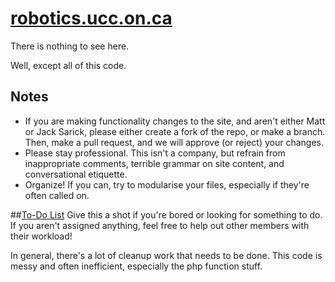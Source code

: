 # [robotics.ucc.on.ca](http://robotics.ucc.on.ca)
There is nothing to see here.

Well, except all of this code.

## Notes
* If you are making functionality changes to the site, and aren't either Matt or Jack Sarick, please either create a fork of the repo, or make a branch. Then, make a pull request, and we will approve (or reject) your changes.
* Please stay professional. This isn't a company, but refrain from inappropriate comments, terrible grammar on site content, and conversational etiquette.
* Organize! If you can, try to modularise your files, especially if they're often called on.


##[To-Do List](TODO.md)
Give this a shot if you're bored or looking for something to do.
If you aren't assigned anything, feel free to help out other members with their workload!

In general, there's a lot of cleanup work that needs to be done. This code is messy and often inefficient, especially the php function stuff.
